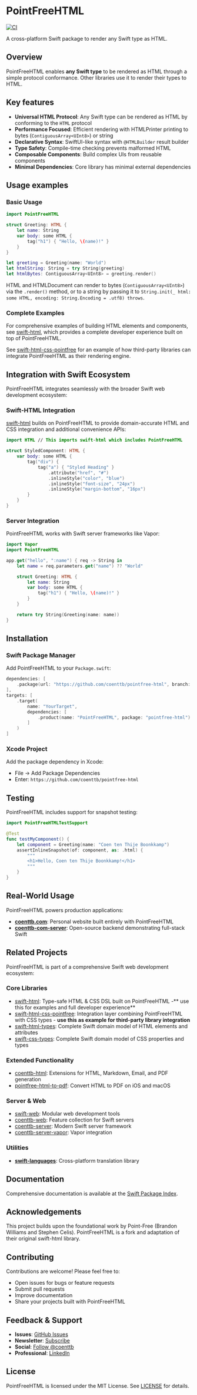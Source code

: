 # PointFreeHTML

[![CI](https://github.com/coenttb/pointfree-html/workflows/CI/badge.svg)](https://github.com/coenttb/pointfree-html/actions/workflows/ci.yml)

A cross-platform Swift package to render any Swift type as HTML.

## Overview

PointFreeHTML enables **any Swift type** to be rendered as HTML through a simple protocol conformance. Other libraries use it to render their types to HTML.

## Key features

- **Universal HTML Protocol**: Any Swift type can be rendered as HTML by conforming to the `HTML` protocol
- **Performance Focused**: Efficient rendering with HTMLPrinter printing to bytes (`ContiguousArray<UInt8>`) or string
- **Declarative Syntax**: SwiftUI-like syntax with `@HTMLBuilder` result builder
- **Type Safety**: Compile-time checking prevents malformed HTML
- **Composable Components**: Build complex UIs from reusable components
- **Minimal Dependencies**: Core library has minimal external dependencies

## Usage examples

### Basic Usage

```swift
import PointFreeHTML

struct Greeting: HTML {
    let name: String
    var body: some HTML {
        tag("h1") { "Hello, \(name)!" }
    }
}

let greeting = Greeting(name: "World")
let htmlString: String = try String(greeting)
let htmlBytes: ContiguousArray<UInt8> = greeting.render()
```

HTML and HTMLDocument can render to bytes (`ContiguousArray<UInt8>`) via the `.render()` method, or to a string by passing it to `String.init(_ html: some HTML, encoding: String.Encoding = .utf8) throws`.

### Complete Examples

For comprehensive examples of building HTML elements and components, see [swift-html](https://github.com/coenttb/swift-html), which provides a complete developer experience built on top of PointFreeHTML.

See [swift-html-css-pointfree](https://github.com/coenttb/swift-html-css-pointfree) for an example of how third-party libraries can integrate PointFreeHTML as their rendering engine.

## Integration with Swift Ecosystem

PointFreeHTML integrates seamlessly with the broader Swift web development ecosystem:

### Swift-HTML Integration

[swift-html](https://github.com/coenttb/swift-html) builds on PointFreeHTML to provide domain-accurate HTML and CSS integration and additional convenience APIs:

```swift
import HTML // This imports swift-html which includes PointFreeHTML

struct StyledComponent: HTML {
    var body: some HTML {
        tag("div") {
            tag("a") { "Styled Heading" }
                .attribute("href", "#")
                .inlineStyle("color", "blue")
                .inlineStyle("font-size", "24px")
                .inlineStyle("margin-bottom", "16px")
        }
    }
}
```

### Server Integration

PointFreeHTML works with Swift server frameworks like Vapor:

```swift
import Vapor
import PointFreeHTML

app.get("hello", ":name") { req -> String in
    let name = req.parameters.get("name") ?? "World"

    struct Greeting: HTML {
        let name: String
        var body: some HTML {
            tag("h1") { "Hello, \(name)!" }
        }
    }

    return try String(Greeting(name: name))
}
```

## Installation

### Swift Package Manager

Add PointFreeHTML to your `Package.swift`:

```swift
dependencies: [
    .package(url: "https://github.com/coenttb/pointfree-html", branch: "main")
],
targets: [
    .target(
        name: "YourTarget",
        dependencies: [
            .product(name: "PointFreeHTML", package: "pointfree-html")
        ]
    )
]
```

### Xcode Project

Add the package dependency in Xcode:
- File → Add Package Dependencies
- Enter: `https://github.com/coenttb/pointfree-html`


## Testing

PointFreeHTML includes support for snapshot testing:

```swift
import PointFreeHTMLTestSupport

@Test
func testMyComponent() {
    let component = Greeting(name: "Coen ten Thije Boonkkamp")
    assertInlineSnapshot(of: component, as: .html) {
        """
        <h1>Hello, Coen ten Thije Boonkkamp!</h1> 
        """
    }
}
```

## Real-World Usage

PointFreeHTML powers production applications:

- **[coenttb.com](https://coenttb.com)**: Personal website built entirely with PointFreeHTML
- **[coenttb-com-server](https://github.com/coenttb/coenttb-com-server)**: Open-source backend demonstrating full-stack Swift

## Related Projects

PointFreeHTML is part of a comprehensive Swift web development ecosystem:

### Core Libraries
- [swift-html](https://github.com/coenttb/swift-html): Type-safe HTML & CSS DSL built on PointFreeHTML -** use this for examples and full developer experience**
- [swift-html-css-pointfree](https://github.com/coenttb/swift-html-css-pointfree): Integration layer combining PointFreeHTML with CSS types - **use this as example for third-party library integration**
- [swift-html-types](https://github.com/coenttb/swift-html-types): Complete Swift domain model of HTML elements and attributes  
- [swift-css-types](https://github.com/coenttb/swift-css-types): Complete Swift domain model of CSS properties and types

### Extended Functionality
- [coenttb-html](https://github.com/coenttb/coenttb-html): Extensions for HTML, Markdown, Email, and PDF generation
- [pointfree-html-to-pdf](https://github.com/coenttb/swift-html-to-pdf): Convert HTML to PDF on iOS and macOS

### Server & Web
- [swift-web](https://github.com/coenttb/swift-web): Modular web development tools
- [coenttb-web](https://github.com/coenttb/coenttb-web): Feature collection for Swift servers
- [coenttb-server](https://github.com/coenttb/coenttb-server): Modern Swift server framework
- [coenttb-server-vapor](https://github.com/coenttb/coenttb-server-vapor): Vapor integration

### Utilities
- **[swift-languages](https://github.com/coenttb/swift-languages)**: Cross-platform translation library

## Documentation

Comprehensive documentation is available at the [Swift Package Index](https://swiftpackageindex.com/coenttb/pointfree-html/main/documentation/pointfreehtml).

## Acknowledgements

This project builds upon the foundational work by Point-Free (Brandon Williams and Stephen Celis). PointFreeHTML is a fork and adaptation of their original swift-html library.

## Contributing

Contributions are welcome! Please feel free to:

- Open issues for bugs or feature requests
- Submit pull requests
- Improve documentation
- Share your projects built with PointFreeHTML

## Feedback & Support

- **Issues**: [GitHub Issues](https://github.com/coenttb/pointfree-html/issues)
- **Newsletter**: [Subscribe](http://coenttb.com/en/newsletter/subscribe)
- **Social**: [Follow @coenttb](http://x.com/coenttb)
- **Professional**: [LinkedIn](https://www.linkedin.com/in/tenthijeboonkkamp)

## License

PointFreeHTML is licensed under the MIT License. See [LICENSE](LICENSE) for details.
